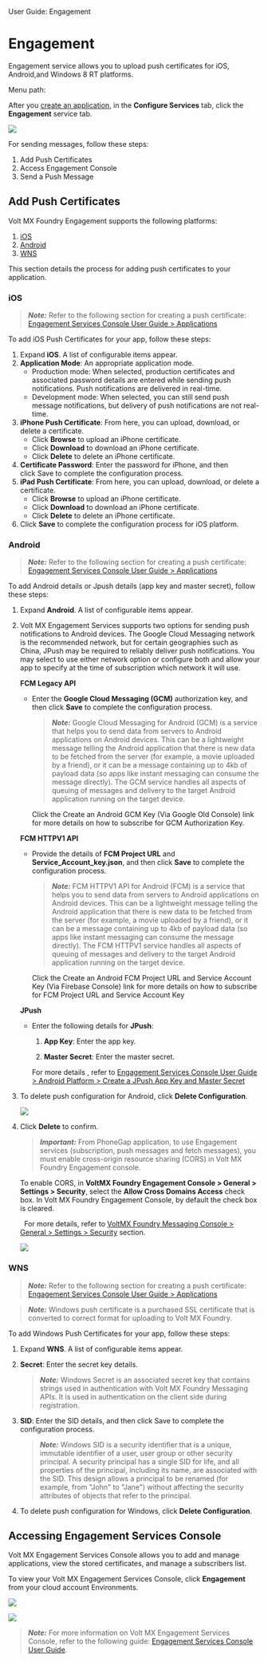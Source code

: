                               

User Guide: Engagement

Engagement
==========

Engagement service allows you to upload push certificates for iOS, Android,and Windows 8 RT platforms.

Menu path:

After you [create an application](Adding_Applications.md), in the **Configure Services** tab, click the **Engagement** service tab.

![](Resources/Images/MessagingHome_648x288.png)

For sending messages, follow these steps:

1.  Add Push Certificates
2.  Access Engagement Console
3.  Send a Push Message

Add Push Certificates
---------------------

Volt MX  Foundry Engagement supports the following platforms:

1.  [iOS](#ios)
2.  [Android](#android)
3.  [WNS](#wns)

This section details the process for adding push certificates to your application.

### iOS

> **_Note:_** Refer to the following section for creating a push certificate: [Engagement Services Console User Guide > Applications](../../../Foundry/vms_console_user_guide/Content/Apps/Applications.md)

To add iOS Push Certificates for your app, follow these steps:

1.  Expand **iOS**. A list of configurable items appear.
2.  **Application Mode**: An appropriate application mode.
    *   Production mode: When selected, production certificates and associated password details are entered while sending push notifications. Push notifications are delivered in real-time.
    *   Development mode: When selected, you can still send push message notifications, but delivery of push notifications are not real-time.
3.  **iPhone Push Certificate**: From here, you can upload, download, or delete a certificate.
    *   Click **Browse** to upload an iPhone certificate.
    *   Click **Download** to download an iPhone certificate.
    *   Click **Delete** to delete an iPhone certificate.
4.  **Certificate Password**: Enter the password for iPhone, and then click Save to complete the configuration process.
5.  **iPad Push Certificate**: From here, you can upload, download, or delete a certificate.
    *   Click **Browse** to upload an iPhone certificate.
    *   Click **Download** to download an iPhone certificate.
    *   Click **Delete** to delete an iPhone certificate. 
6.  Click **Save** to complete the configuration process for iOS platform.

### Android

> **_Note:_** Refer to the following section for creating a push certificate: [Engagement Services Console User Guide > Applications](../../../Foundry/vms_console_user_guide/Content/Apps/Applications.md)


To add Android details or Jpush details (app key and master secret), follow these steps:

1.  Expand **Android**. A list of configurable items appear.
2.  Volt MX Engagement Services supports two options for sending push notifications to Android devices. The Google Cloud Messaging network is the recommended network, but for certain geographies such as China, JPush may be required to reliably deliver push notifications. You may select to use either network option or configure both and allow your app to specify at the time of subscription which network it will use.

    **FCM Legacy API**

    *   Enter the **Google Cloud Messaging (GCM)** authorization key, and then click **Save** to complete the configuration process. 
        
        > **_Note:_** Google Cloud Messaging for Android (GCM) is a service that helps you to send data from servers to Android applications on Android devices. This can be a lightweight message telling the Android application that there is new data to be fetched from the server (for example, a movie uploaded by a friend), or it can be a message containing up to 4kb of payload data (so apps like instant messaging can consume the message directly). The GCM service handles all aspects of queuing of messages and delivery to the target Android application running on the target device.  
          
        Click the Create an Android GCM Key (Via Google Old Console) link for more details on how to subscribe for GCM Authorization Key.

    **FCM HTTPV1 API**

    *   Provide the details of **FCM Project URL** and **Service_Account_key.json**, and then click **Save** to complete the configuration process. 
        
        > **_Note:_** FCM HTTPV1 API for Android (FCM) is a service that helps you to send data from servers to Android applications on Android devices. This can be a lightweight message telling the Android application that there is new data to be fetched from the server (for example, a movie uploaded by a friend), or it can be a message containing up to 4kb of payload data (so apps like instant messaging can consume the message directly). The FCM HTTPV1 service handles all aspects of queuing of messages and delivery to the target Android application running on the target device.  
          
        Click the Create an Android FCM Project URL and Service Account Key (Via Firebase Console) link for more details on how to subscribe for FCM Project URL and Service Account Key
        
    **JPush**

    *   Enter the following details for **JPush**:
        
        1.  **App Key**: Enter the app key.
            
        2.  **Master Secret**: Enter the master secret.
            
        
        For more details , refer to [Engagement Services Console User Guide > Android Platform > Create a JPush App Key and Master Secret](../../../Foundry/vms_console_user_guide/Content/Apps/Adding_Platform.md#Create_a_JPush_Key)
        
3.  To delete push configuration for Android, click **Delete Configuration**.
    
    **![](Resources/Images/DeletePushConfiguration.png)**
    
4.  Click **Delete** to confirm.
    
    > **_Important:_** From PhoneGap application, to use Engagement services (subscription, push messages and fetch messages), you must enable cross-origin resource sharing (CORS) in Volt MX Foundry Engagement console.  
      
    To enable CORS, in **VoltMX Foundry Engagement Console > General > Settings > Security**, select the **Allow Cross Domains Access** check box. In Volt MX Foundry Engagement Console, by default the check box is cleared.  
    
      For more details, refer to [VoltMX Foundry Messaging Console > General > Settings > Security](../../../Foundry/vms_console_user_guide/Content/Administration/General_-_Settings.md#Security) section.  
      
    ![](Resources/Images/OnPrem/CORS_574x296.png)
    

### WNS

> **_Note:_** Refer to the following section for creating a push certificate: [Engagement Services Console User Guide > Applications](../../../Foundry/vms_console_user_guide/Content/Apps/Applications.md)

> **_Note:_** Windows push certificate is a purchased SSL certificate that is converted to correct format for uploading to Volt MX Foundry.

To add Windows Push Certificates for your app, follow these steps:

1.  Expand **WNS**. A list of configurable items appear.
2.  **Secret**: Enter the secret key details.
    
    > **_Note:_** Windows Secret is an associated secret key that contains strings used in authentication with Volt MX Foundry Messaging APIs. It is used in authentication on the client side during registration.
    
3.  **SID**: Enter the SID details, and then click Save to complete the configuration process.
    
    > **_Note:_** Windows SID is a security identifier that is a unique, immutable identifier of a user, user group or other security principal. A security principal has a single SID for life, and all properties of the principal, including its name, are associated with the SID. This design allows a principal to be renamed (for example, from "John" to "Jane") without affecting the security attributes of objects that refer to the principal.
    
4.  To delete push configuration for Windows, click **Delete Configuration**.

Accessing Engagement Services Console
-------------------------------------

Volt MX  Engagement Services Console allows you to add and manage applications, view the stored certificates, and manage a subscribers list.

To view your Volt MX Engagement Services Console, click **Engagement** from your cloud account Environments.

![](Resources/Images/Messaging_Console_607x258.png)

![](Resources/Images/OnPrem/MessagingServer-Onpremises_607x216.png)

> **_Note:_** For more information on Volt MX Engagement Services Console, refer to the following guide: [Engagement Services Console User Guide](../../../Foundry/vms_console_user_guide/Content/Introduction_1.md).
